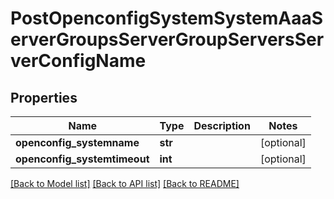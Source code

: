 # PostOpenconfigSystemSystemAaaServerGroupsServerGroupServersServerConfigName

## Properties
Name | Type | Description | Notes
------------ | ------------- | ------------- | -------------
**openconfig_systemname** | **str** |  | [optional] 
**openconfig_systemtimeout** | **int** |  | [optional] 

[[Back to Model list]](../README.md#documentation-for-models) [[Back to API list]](../README.md#documentation-for-api-endpoints) [[Back to README]](../README.md)


